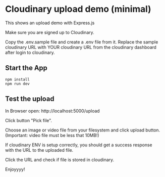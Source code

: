 # Cloudinary upload demo (minimal)

This shows an upload demo with Express.js

Make sure you are signed up to Cloudinary. 

Copy the .env.sample file and create a .env file from it.
Replace the sample cloudinary URL with YOUR cloudinary URL from the cloudinary dashboard after login to cloudinary.

## Start the App

```
npm install
npm run dev
```

## Test the upload

In Browser open: http://localhost:5000/upload

Click button "Pick file".

Choose an image or video file from your filesystem and click upload button.
(Important: video file must be less that 10MB!)

If cloudinary ENV is setup correctly, you should get 
a success response with the URL to the uploaded file.

Click the URL and check if file is stored in cloudinary.

Enjoyyyy!

```